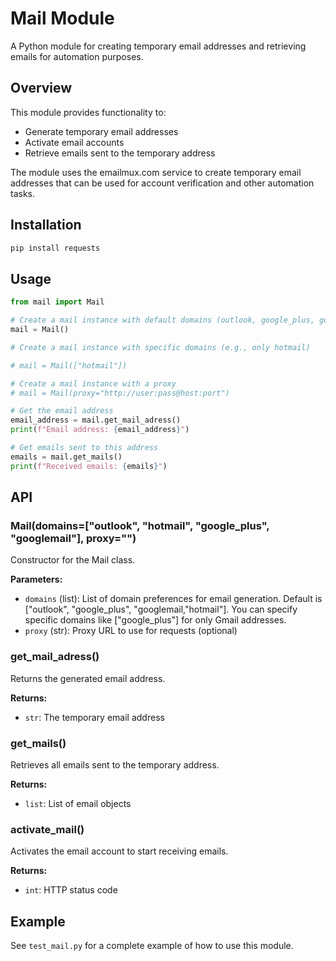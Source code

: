 # Mail Module

A Python module for creating temporary email addresses and retrieving emails for automation purposes.

## Overview

This module provides functionality to:
- Generate temporary email addresses
- Activate email accounts
- Retrieve emails sent to the temporary address

The module uses the emailmux.com service to create temporary email addresses that can be used for account verification and other automation tasks.

## Installation

```bash
pip install requests
```

## Usage

```python
from mail import Mail

# Create a mail instance with default domains (outlook, google_plus, googlemail,hotmail)
mail = Mail()

# Create a mail instance with specific domains (e.g., only hotmail)

# mail = Mail(["hotmail"])

# Create a mail instance with a proxy
# mail = Mail(proxy="http://user:pass@host:port")

# Get the email address
email_address = mail.get_mail_adress()
print(f"Email address: {email_address}")

# Get emails sent to this address
emails = mail.get_mails()
print(f"Received emails: {emails}")
```

## API

### Mail(domains=["outlook", "hotmail", "google_plus", "googlemail"], proxy="")

Constructor for the Mail class.

**Parameters:**
- `domains` (list): List of domain preferences for email generation. Default is ["outlook", "google_plus", "googlemail,"hotmail"]. 
  You can specify specific domains like ["google_plus"] for only Gmail addresses.
- `proxy` (str): Proxy URL to use for requests (optional)

### get_mail_adress()

Returns the generated email address.

**Returns:**
- `str`: The temporary email address

### get_mails()

Retrieves all emails sent to the temporary address.

**Returns:**
- `list`: List of email objects

### activate_mail()

Activates the email account to start receiving emails.

**Returns:**
- `int`: HTTP status code

## Example

See `test_mail.py` for a complete example of how to use this module.